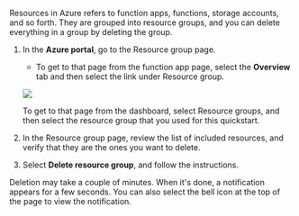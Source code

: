 Resources in Azure refers to function apps, functions, storage accounts, and so forth. They are grouped into resource groups, and you can delete everything in a group by deleting the group.

1. In the **Azure portal**, go to the Resource group page.
    - To get to that page from the function app page, select the **Overview** tab and then select the link under Resource group.

    ![](https://github.com/fenago/katacoda-scenarios/raw/master/azure-functions/azure-functions-virtual-network/steps/9/1.png)
    
    To get to that page from the dashboard, select Resource groups, and then select the resource group that you used for this quickstart.

2. In the Resource group page, review the list of included resources, and verify that they are the ones you want to delete.

3. Select **Delete resource group**, and follow the instructions.

Deletion may take a couple of minutes. When it's done, a notification appears for a few seconds. You can also select the bell icon at the top of the page to view the notification.
